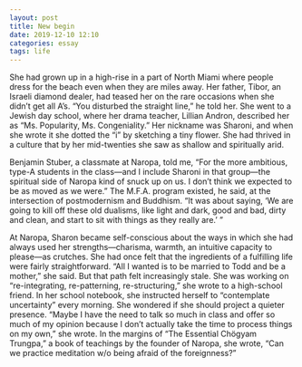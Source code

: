 ```yaml
---
layout: post
title: New begin
date: 2019-12-10 12:10
categories: essay
tags: life
---
```


She had grown up in a high-rise in a part of North Miami where people dress for the beach even when they are miles away. Her father, Tibor, an Israeli diamond dealer, had teased her on the rare occasions when she didn’t get all A’s. “You disturbed the straight line,” he told her. She went to a Jewish day school, where her drama teacher, Lillian Andron, described her as “Ms. Popularity, Ms. Congeniality.” Her nickname was Sharoni, and when she wrote it she dotted the “i” by sketching a tiny flower. She had thrived in a culture that by her mid-twenties she saw as shallow and spiritually arid.

Benjamin Stuber, a classmate at Naropa, told me, “For the more ambitious, type-A students in the class—and I include Sharoni in that group—the spiritual side of Naropa kind of snuck up on us. I don’t think we expected to be as moved as we were.” The M.F.A. program existed, he said, at the intersection of postmodernism and Buddhism. “It was about saying, ‘We are going to kill off these old dualisms, like light and dark, good and bad, dirty and clean, and start to sit with things as they really are.’ ”

At Naropa, Sharon became self-conscious about the ways in which she had always used her strengths—charisma, warmth, an intuitive capacity to please—as crutches. She had once felt that the ingredients of a fulfilling life were fairly straightforward. “All I wanted is to be married to Todd and be a mother,” she said. But that path felt increasingly stale. She was working on “re-integrating, re-patterning, re-structuring,” she wrote to a high-school friend. In her school notebook, she instructed herself to “contemplate uncertainty” every morning. She wondered if she should project a quieter presence. “Maybe I have the need to talk so much in class and offer so much of my opinion because I don’t actually take the time to process things on my own,” she wrote. In the margins of “The Essential Chögyam Trungpa,” a book of teachings by the founder of Naropa, she wrote, “Can we practice meditation w/o being afraid of the foreignness?”